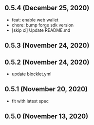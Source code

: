 ## 0.5.4 (December 25, 2020)
  - feat: enable web wallet
  - chore: bump forge sdk version
  - [skip ci] Update README.md

## 0.5.3 (November 24, 2020)


## 0.5.2 (November 24, 2020)
  - update blocklet.yml

## 0.5.1 (November 20, 2020)
  - fit with latest spec

## 0.5.0 (November 13, 2020)


